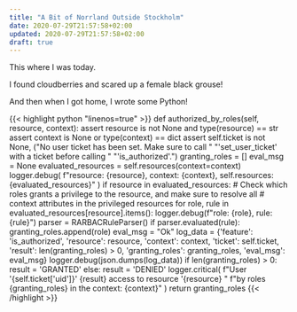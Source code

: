 ```yaml
---
title: "A Bit of Norrland Outside Stockholm"
date: 2020-07-29T21:57:58+02:00
updated: 2020-07-29T21:57:58+02:00
draft: true
---
```


This where I was today.

I found cloudberries and scared up a female black grouse!

And then when I got home, I wrote some Python!

{{< highlight python "linenos=true" >}}
    def authorized_by_roles(self, resource, context):
        assert resource is not None and type(resource) == str
        assert context is None or type(context) == dict
        assert self.ticket is not None, ("No user ticket has been set. Make sure to call "
                                         "'set_user_ticket' with a ticket before calling "
                                         "'is_authorized'.")
        granting_roles = []
        eval_msg = None
        evaluated_resources = self.resources(context=context)
        logger.debug(
            f"resource: {resource}, context: {context}, self.resources: {evaluated_resources}"
        )
        if resource in evaluated_resources:
            # Check which roles grants a privilege to the resource, and make sure to resolve all
            # context attributes in the privileged resources
            for role, rule in evaluated_resources[resource].items():
                logger.debug(f"role: {role}, rule: {rule}")
                parser = RARBACRuleParser()
                if parser.evaluated(rule):
                    granting_roles.append(role)
                    eval_msg = "Ok"
        log_data = {'feature': 'is_authorized',
                    'resource': resource,
                    'context': context,
                    'ticket': self.ticket,
                    'result': len(granting_roles) > 0,
                    'granting_roles': granting_roles,
                    'eval_msg': eval_msg}
        logger.debug(json.dumps(log_data))
        if len(granting_roles) > 0:
            result = 'GRANTED'
        else:
            result = 'DENIED'
        logger.critical(
            f"User '{self.ticket['uid']}' {result} access to resource '{resource} "
            f"by roles {granting_roles} in the context: {context}"
        )
        return granting_roles
{{< /highlight >}}


